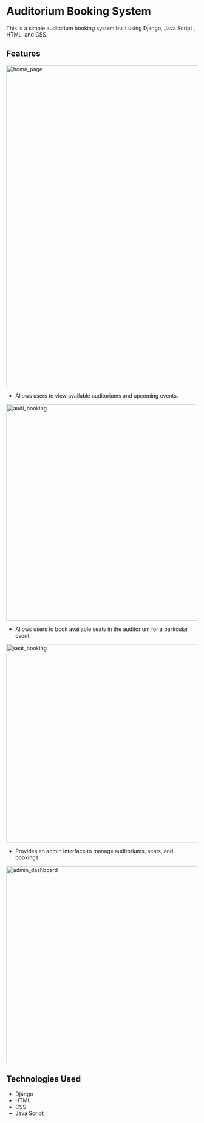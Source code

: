 # Auditorium Booking System

This is a simple auditorium booking system built using Django, Java Script , HTML, and CSS.

## Features
<img width="846" alt="home_page" src="https://github.com/atharvarode/Auditorium-Booking-System/assets/97606863/d2d32551-4426-43e6-a7c8-78494a487708">


- Allows users to view available auditoriums and upcoming events.
<img width="568" alt="audi_booking" src="https://github.com/atharvarode/Auditorium-Booking-System/assets/97606863/632aa2ac-a3f1-45c3-b303-171cc1ea607b">
  

- Allows users to book available seats in the auditorium for a particular event.
<img width="521" alt="seat_booking" src="https://github.com/atharvarode/Auditorium-Booking-System/assets/97606863/9368d179-5349-4d28-ac4a-9ffaca75e65a">


- Provides an admin interface to manage auditoriums, seats, and bookings.
<img width="518" alt="admin_dashboard" src="https://github.com/atharvarode/Auditorium-Booking-System/assets/97606863/9b2aef37-b715-4a5e-8242-073b23ad926c">


## Technologies Used

- Django
- HTML
- CSS
- Java Script



